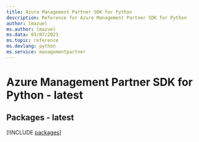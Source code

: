 ```yaml
---
title: Azure Management Partner SDK for Python
description: Reference for Azure Management Partner SDK for Python
author: lmazuel
ms.author: lmazuel
ms.data: 03/07/2023
ms.topic: reference
ms.devlang: python
ms.service: managementpartner
---
```

# Azure Management Partner SDK for Python - latest
## Packages - latest
[!INCLUDE [packages](management-partner-index.md)]